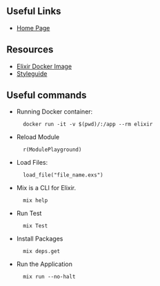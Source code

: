 ## Useful Links

- [Home Page](elixir-lang.org)

## Resources
- [Elixir Docker Image](https://hub.docker.com/_/elixir/)
- [Styleguide](https://github.com/christopheradams/elixir_style_guide)

## Useful commands

- Running Docker container: 

        docker run -it -v $(pwd)/:/app --rm elixir


- Reload Module

        r(ModulePlayground)

- Load Files: 

        load_file("file_name.exs")

- Mix is a CLI for Elixir. 

        mix help

- Run Test

        mix Test

- Install Packages

        mix deps.get

- Run the Application 

        mix run --no-halt



